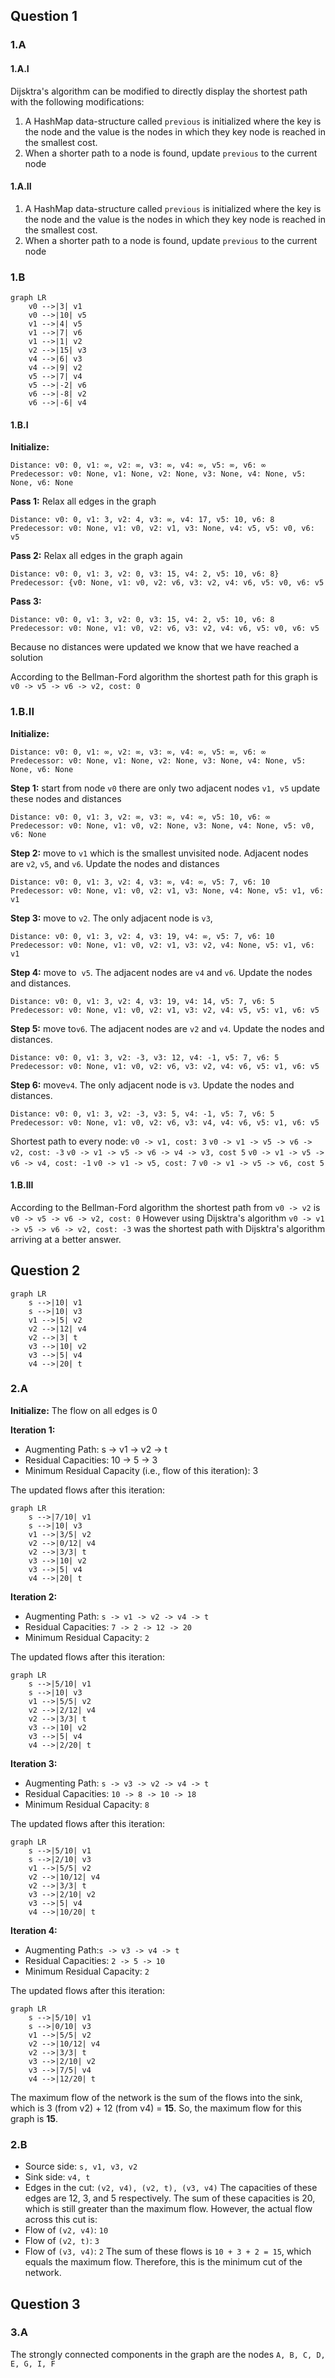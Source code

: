 ## Question 1

### 1.A

#### 1.A.I
Dijsktra's algorithm can be modified to directly display the shortest path with the following modifications:
1. A HashMap data-structure called `previous` is initialized where the key is the node and the value is the nodes in which they key node is reached in the smallest cost.
2. When a shorter path to a node is found, update `previous` to the current node

#### 1.A.II
1. A HashMap data-structure called `previous` is initialized where the key is the node and the value is the nodes in which they key node is reached in the smallest cost.
2. When a shorter path to a node is found, update `previous` to the current node

### 1.B
```mermaid
graph LR
    v0 -->|3| v1
    v0 -->|10| v5
    v1 -->|4| v5
    v1 -->|7| v6
    v1 -->|1| v2
    v2 -->|15| v3
    v4 -->|6| v3
    v4 -->|9| v2
    v5 -->|7| v4
    v5 -->|-2| v6
    v6 -->|-8| v2
    v6 -->|-6| v4

```
#### 1.B.I
**Initialize:**
```
Distance: v0: 0, v1: ∞, v2: ∞, v3: ∞, v4: ∞, v5: ∞, v6: ∞
Predecessor: v0: None, v1: None, v2: None, v3: None, v4: None, v5: None, v6: None
```

**Pass 1:**
Relax all edges in the graph
```
Distance: v0: 0, v1: 3, v2: 4, v3: ∞, v4: 17, v5: 10, v6: 8
Predecessor: v0: None, v1: v0, v2: v1, v3: None, v4: v5, v5: v0, v6: v5
```

**Pass 2:**
Relax all edges in the graph again
```
Distance: v0: 0, v1: 3, v2: 0, v3: 15, v4: 2, v5: 10, v6: 8}
Predecessor: {v0: None, v1: v0, v2: v6, v3: v2, v4: v6, v5: v0, v6: v5
```

**Pass 3:**
```
Distance: v0: 0, v1: 3, v2: 0, v3: 15, v4: 2, v5: 10, v6: 8
Predecessor: v0: None, v1: v0, v2: v6, v3: v2, v4: v6, v5: v0, v6: v5
```
Because no distances were updated we know that we have reached a solution

According to the Bellman-Ford algorithm the shortest path for this graph is `v0 -> v5 -> v6 -> v2, cost: 0`

### 1.B.II

**Initialize:**
```
Distance: v0: 0, v1: ∞, v2: ∞, v3: ∞, v4: ∞, v5: ∞, v6: ∞
Predecessor: v0: None, v1: None, v2: None, v3: None, v4: None, v5: None, v6: None
```

**Step 1:**
start from node `v0` there are only two adjacent nodes `v1, v5` update these nodes and distances
```
Distance: v0: 0, v1: 3, v2: ∞, v3: ∞, v4: ∞, v5: 10, v6: ∞
Predecessor: v0: None, v1: v0, v2: None, v3: None, v4: None, v5: v0, v6: None
```

**Step 2:**
move to `v1` which is the smallest unvisited node. Adjacent nodes are `v2`, `v5`, and `v6`. Update the nodes and distances
```
Distance: v0: 0, v1: 3, v2: 4, v3: ∞, v4: ∞, v5: 7, v6: 10
Predecessor: v0: None, v1: v0, v2: v1, v3: None, v4: None, v5: v1, v6: v1
```

**Step 3:**
move to `v2`. The only adjacent node is `v3`,

```
Distance: v0: 0, v1: 3, v2: 4, v3: 19, v4: ∞, v5: 7, v6: 10
Predecessor: v0: None, v1: v0, v2: v1, v3: v2, v4: None, v5: v1, v6: v1
```

**Step 4:**
move to  `v5`. The adjacent nodes are `v4` and `v6`. Update the nodes and distances.
```
Distance: v0: 0, v1: 3, v2: 4, v3: 19, v4: 14, v5: 7, v6: 5
Predecessor: v0: None, v1: v0, v2: v1, v3: v2, v4: v5, v5: v1, v6: v5
```

**Step 5:**
move to`v6`. The adjacent nodes are `v2` and `v4`. Update the nodes and distances.
```
Distance: v0: 0, v1: 3, v2: -3, v3: 12, v4: -1, v5: 7, v6: 5
Predecessor: v0: None, v1: v0, v2: v6, v3: v2, v4: v6, v5: v1, v6: v5
```

**Step 6:**
move`v4`. The only adjacent node is `v3`. Update the nodes and distances.
```
Distance: v0: 0, v1: 3, v2: -3, v3: 5, v4: -1, v5: 7, v6: 5
Predecessor: v0: None, v1: v0, v2: v6, v3: v4, v4: v6, v5: v1, v6: v5
```

Shortest path to every node:
`v0 -> v1, cost: 3`
`v0 -> v1 -> v5 -> v6 -> v2, cost: -3`
`v0 -> v1 -> v5 -> v6 -> v4 -> v3, cost 5`
`v0 -> v1 -> v5 -> v6 -> v4, cost: -1`
`v0 -> v1 -> v5, cost: 7`
`v0 -> v1 -> v5 -> v6, cost 5`

#### 1.B.III
According to the Bellman-Ford algorithm the shortest path from `v0 -> v2` is `v0 -> v5 -> v6 -> v2, cost: 0`
However using Dijsktra's algorithm `v0 -> v1 -> v5 -> v6 -> v2, cost: -3` was the shortest path with Dijsktra's algorithm arriving at a better answer.


## Question 2
```mermaid
graph LR
	s -->|10| v1
	s -->|10| v3
	v1 -->|5| v2
	v2 -->|12| v4
	v2 -->|3| t
	v3 -->|10| v2
	v3 -->|5| v4
	v4 -->|20| t
```

### 2.A
**Initialize:**
The flow on all edges is 0

**Iteration 1:**

- Augmenting Path: s -> v1 -> v2 -> t
- Residual Capacities: 10 -> 5 -> 3
- Minimum Residual Capacity (i.e., flow of this iteration): 3

The updated flows after this iteration:

```mermaid
graph LR
	s -->|7/10| v1
	s -->|10| v3
	v1 -->|3/5| v2
	v2 -->|0/12| v4
	v2 -->|3/3| t
	v3 -->|10| v2
	v3 -->|5| v4
	v4 -->|20| t
```

**Iteration 2:**

- Augmenting Path: `s -> v1 -> v2 -> v4 -> t`
- Residual Capacities: `7 -> 2 -> 12 -> 20`
- Minimum Residual Capacity: `2`

The updated flows after this iteration:

```mermaid
graph LR
	s -->|5/10| v1
	s -->|10| v3
	v1 -->|5/5| v2
	v2 -->|2/12| v4
	v2 -->|3/3| t
	v3 -->|10| v2
	v3 -->|5| v4
	v4 -->|2/20| t
```

**Iteration 3:**

- Augmenting Path: `s -> v3 -> v2 -> v4 -> t`
- Residual Capacities: `10 -> 8 -> 10 -> 18`
- Minimum Residual Capacity: `8`

The updated flows after this iteration:

```mermaid
graph LR
	s -->|5/10| v1
	s -->|2/10| v3
	v1 -->|5/5| v2
	v2 -->|10/12| v4
	v2 -->|3/3| t
	v3 -->|2/10| v2
	v3 -->|5| v4
	v4 -->|10/20| t
```

**Iteration 4:**

- Augmenting Path:`s -> v3 -> v4 -> t`
- Residual Capacities: `2 -> 5 -> 10`
- Minimum Residual Capacity: `2`

The updated flows after this iteration:

```mermaid
graph LR
	s -->|5/10| v1
	s -->|0/10| v3
	v1 -->|5/5| v2
	v2 -->|10/12| v4
	v2 -->|3/3| t
	v3 -->|2/10| v2
	v3 -->|7/5| v4
	v4 -->|12/20| t
```

The maximum flow of the network is the sum of the flows into the sink, which is 3 (from v2) + 12 (from v4) = **15**. So, the maximum flow for this graph is **15**.

### 2.B
- Source side: `s, v1, v3, v2`
- Sink side: `v4, t`
- Edges in the cut: `(v2, v4), (v2, t), (v3, v4)`
The capacities of these edges are 12, 3, and 5 respectively. The sum of these capacities is 20, which is still greater than the maximum flow. However, the actual flow across this cut is:
- Flow of `(v2, v4)`: `10`
- Flow of `(v2, t)`: `3`
- Flow of `(v3, v4)`: `2`
The sum of these flows is `10 + 3 + 2 = 15`, which equals the maximum flow. Therefore, this is the minimum cut of the network.

## Question 3
### 3.A
The strongly connected components in the graph are the nodes `A, B, C, D, E, G, I, F` 